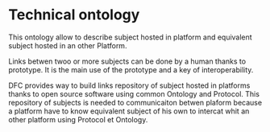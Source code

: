 # Technical ontology
This ontology allow to describe subject hosted in platform and equivalent subject hosted in an other Platform.

Links betwen twoo or more subjects can be done by a human thanks to prototype. It is the main use of the prototype and a key of interoperability.

DFC provides way to build links repository of subject hosted in platforms thanks to open source software using common Ontology and Protocol. This repository of subjects is needed to communicaiton betwen plaform because a platform have to know equivalent subject of his own to intercat whit an other platform using Protocol et Ontology.   
